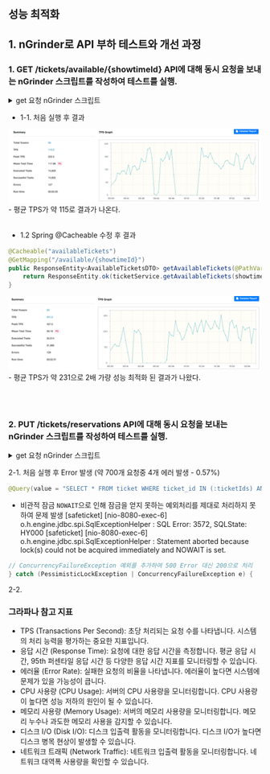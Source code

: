 
## 성능 최적화

## 1. nGrinder로 API 부하 테스트와 개선 과정

### 1. GET /tickets/available/{showtimeId} API에 대해 동시 요청을 보내는 nGrinder 스크립트를 작성하여 테스트를 실행.

<details>
    <summary>get 요청 nGrinder 스크립트</summary>

```groovy
import static net.grinder.script.Grinder.grinder
import static org.junit.Assert.*
import static org.hamcrest.Matchers.*
import net.grinder.script.GTest
import net.grinder.script.Grinder
import net.grinder.scriptengine.groovy.junit.GrinderRunner
import net.grinder.scriptengine.groovy.junit.annotation.BeforeProcess
import net.grinder.scriptengine.groovy.junit.annotation.BeforeThread

import org.junit.Before
import org.junit.BeforeClass
import org.junit.Test
import org.junit.runner.RunWith

import java.util.List
import java.util.ArrayList
import java.util.Random

import net.grinder.plugin.http.HTTPRequest
import net.grinder.plugin.http.HTTPPluginControl

import HTTPClient.Cookie
import HTTPClient.CookieModule
import HTTPClient.HTTPResponse
import HTTPClient.NVPair
import groovy.json.JsonOutput
import groovy.json.JsonSlurper

@RunWith(GrinderRunner)
class TestRunner {

    public static GTest test
    public static HTTPRequest request
    public static NVPair[] headers = []
    public static Cookie[] cookies = []

    @BeforeProcess
    public static void beforeProcess() {
        HTTPPluginControl.getConnectionDefaults().timeout = 6000
        test = new GTest(1, "Ticket Reservation Test")
        request = new HTTPRequest()

        List<NVPair> headerList = new ArrayList<>()
        headerList.add(new NVPair("Content-Type", "application/json"))
        headers = headerList.toArray()

        grinder.logger.info("Before process: Initialized HTTP request and headers.")
    }

    @BeforeThread
    public void beforeThread() {
        test.record(this, "test")
        grinder.statistics.delayReports = true
        grinder.logger.info("Before thread: Thread setup complete.")
    }

    @Before
    public void before() {
        request.setHeaders(headers)
        cookies.each { CookieModule.addCookie(it, HTTPPluginControl.getThreadHTTPClientContext()) }
        grinder.logger.info("Before test: Headers and cookies initialized.")
    }

    @Test
    public void test() {
        // Send GET request to retrieve available ticket IDs
        HTTPResponse getResponse = request.GET("http://host.docker.internal:8080/tickets/available/1")
        assertThat(getResponse.statusCode, is(200))

        // Parse the response to get the list of ticket IDs
        def jsonResponse = new JsonSlurper().parseText(getResponse.getText())
        def ticketIds = jsonResponse.ticketIds

        if (ticketIds.isEmpty()) {
            grinder.logger.error("사용 가능한 티켓이 없습니다.")
            return
        }

        // Randomly select some ticket IDs
        def random = new Random()
        def selectedTicketId = ticketIds.get(random.nextInt(ticketIds.size()))
		
		grinder.logger.info("i'm ready reservation ticketId: " + selectedTicketId)
    }
}
```
</details>

- 1-1. 처음 실행 후 결과
<img src="./images/get-available-first.png" width="800">
    - 평균 TPS가 약 115로 결과가 나온다.
</br></br>

- 1.2 Spring @Cacheable 수정 후 결과

```java
@Cacheable("availableTickets")
@GetMapping("/available/{showtimeId}")
public ResponseEntity<AvailableTicketsDTO> getAvailableTickets(@PathVariable Long showtimeId) {
    return ResponseEntity.ok(ticketService.getAvailableTickets(showtimeId));
}
```
<img src="./images/get-available-cacheable.png" width="800">
    - 평균 TPS가 약 231으로 2배 가량 성능 최적화 된 결과가 나왔다. 

</br></br>

### 2. PUT /tickets/reservations API에 대해 동시 요청을 보내는 nGrinder 스크립트를 작성하여 테스트를 실행.

<details>
    <summary>get 요청 nGrinder 스크립트</summary>
위에서 작성한 GET 요청에 PUT 요청을 추가하였다.  

```groovy
import static net.grinder.script.Grinder.grinder
import static org.junit.Assert.*
import static org.hamcrest.Matchers.*
import net.grinder.script.GTest
import net.grinder.script.Grinder
import net.grinder.scriptengine.groovy.junit.GrinderRunner
import net.grinder.scriptengine.groovy.junit.annotation.BeforeProcess
import net.grinder.scriptengine.groovy.junit.annotation.BeforeThread

import org.junit.Before
import org.junit.BeforeClass
import org.junit.Test
import org.junit.runner.RunWith

import java.util.List
import java.util.ArrayList
import java.util.Random

import net.grinder.plugin.http.HTTPRequest
import net.grinder.plugin.http.HTTPPluginControl

import HTTPClient.Cookie
import HTTPClient.CookieModule
import HTTPClient.HTTPResponse
import HTTPClient.NVPair
import groovy.json.JsonOutput
import groovy.json.JsonSlurper

@RunWith(GrinderRunner)
class TestRunner {

    public static GTest test
    public static HTTPRequest request
    public static NVPair[] headers = []
    public static Cookie[] cookies = []

    @BeforeProcess
    public static void beforeProcess() {
        HTTPPluginControl.getConnectionDefaults().timeout = 6000
        test = new GTest(1, "Ticket Reservation Test")
        request = new HTTPRequest()

        List<NVPair> headerList = new ArrayList<>()
        headerList.add(new NVPair("Content-Type", "application/json"))
        headers = headerList.toArray()

        grinder.logger.info("Before process: Initialized HTTP request and headers.")
    }

    @BeforeThread
    public void beforeThread() {
        test.record(this, "test")
        grinder.statistics.delayReports = true
        grinder.logger.info("Before thread: Thread setup complete.")
    }

    @Before
    public void before() {
        request.setHeaders(headers)
        cookies.each { CookieModule.addCookie(it, HTTPPluginControl.getThreadHTTPClientContext()) }
        grinder.logger.info("Before test: Headers and cookies initialized.")
    }

    @Test
    public void test() {
        // Send GET request to retrieve available ticket IDs
        HTTPResponse getResponse = request.GET("http://host.docker.internal:8080/tickets/available/1")
        assertThat(getResponse.statusCode, is(200))

        // Parse the response to get the list of ticket IDs
        def jsonResponse = new JsonSlurper().parseText(getResponse.getText())
        def ticketIds = jsonResponse.ticketIds

        if (ticketIds.isEmpty()) {
            grinder.logger.error("사용 가능한 티켓이 없습니다.")
            return
        }

        // Randomly select some ticket IDs
        def random = new Random()
        def selectedTicketId = ticketIds.get(random.nextInt(ticketIds.size()))

        // Prepare the POST request body
        def userId = random.nextInt(1000) + 1
        def requestBody = JsonOutput.toJson([
                userId    : userId,
                ticketIds : [selectedTicketId]
        ])

        grinder.logger.info("Request Body: ${requestBody}")

        HTTPResponse response = request.PUT(
                "http://host.docker.internal:8080/tickets/reservations",
                requestBody.getBytes("UTF-8")
        )

        grinder.logger.info("Response Code: ${response.statusCode}")

        assertThat(response.statusCode, is(200))
    }
}
```
</details>

2-1. 처음 실행 후 Error 발생 (약 700개 요청중 4개 에러 발생 - 0.57%)
```java
@Query(value = "SELECT * FROM ticket WHERE ticket_id IN (:ticketIds) AND status = 'AVAILABLE' FOR UPDATE NOWAIT", nativeQuery = true)
```
- 비관적 잠금 `NOWAIT`으로 인해 잠금을 얻지 못하는 예외처리를 제대로 처리하지 못하여 문제 발생
[safeticket] [nio-8080-exec-6] o.h.engine.jdbc.spi.SqlExceptionHelper   : SQL Error: 3572, SQLState: HY000
[safeticket] [nio-8080-exec-6] o.h.engine.jdbc.spi.SqlExceptionHelper   : Statement aborted because lock(s) could not be acquired immediately and NOWAIT is set.
```java
// ConcurrencyFailureException 예외를 추가하여 500 Error 대신 200으로 처리
} catch (PessimisticLockException | ConcurrencyFailureException e) {
```

2-2. 



### 그라파나 참고 지표

- TPS (Transactions Per Second): 초당 처리되는 요청 수를 나타냅니다. 시스템의 처리 능력을 평가하는 중요한 지표입니다.  
- 응답 시간 (Response Time): 요청에 대한 응답 시간을 측정합니다. 평균 응답 시간, 95th 퍼센타일 응답 시간 등 다양한 응답 시간 지표를 모니터링할 수 있습니다.  
- 에러율 (Error Rate): 실패한 요청의 비율을 나타냅니다. 에러율이 높다면 시스템에 문제가 있을 가능성이 큽니다.  
- CPU 사용량 (CPU Usage): 서버의 CPU 사용량을 모니터링합니다. CPU 사용량이 높다면 성능 저하의 원인이 될 수 있습니다.  
- 메모리 사용량 (Memory Usage): 서버의 메모리 사용량을 모니터링합니다. 메모리 누수나 과도한 메모리 사용을 감지할 수 있습니다.  
- 디스크 I/O (Disk I/O): 디스크 입출력 활동을 모니터링합니다. 디스크 I/O가 높다면 디스크 병목 현상이 발생할 수 있습니다.  
- 네트워크 트래픽 (Network Traffic): 네트워크 입출력 활동을 모니터링합니다. 네트워크 대역폭 사용량을 확인할 수 있습니다.

